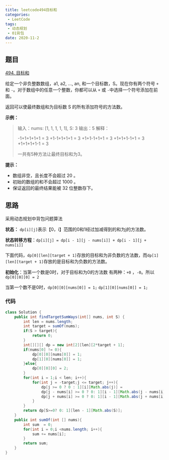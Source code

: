 ```yaml
---
title: leetcode494目标和
categories:
 - LeetCode
tags:
 - 动态规划
 - 01背包
date: 2020-11-2
---
```


## 题目

[494. 目标和](https://leetcode-cn.com/problems/target-sum/)

给定一个非负整数数组，a1, a2, ..., an, 和一个目标数，S。现在你有两个符号 `+` 和 `-`。对于数组中的任意一个整数，你都可以从 `+` 或 `-`中选择一个符号添加在前面。

返回可以使最终数组和为目标数 S 的所有添加符号的方法数。

 

**示例：**

> 输入：nums: [1, 1, 1, 1, 1], S: 3
> 输出：5
> 解释：
>
> -1+1+1+1+1 = 3
> +1-1+1+1+1 = 3
> +1+1-1+1+1 = 3
> +1+1+1-1+1 = 3
> +1+1+1+1-1 = 3
>
> 一共有5种方法让最终目标和为3。
>

**提示：**

- 数组非空，且长度不会超过 20 。
- 初始的数组的和不会超过 1000 。
- 保证返回的最终结果能被 32 位整数存下。



## 思路

采用动态规划中背包问题算法

**状态：** `dp[i][j]`表示【0，i】范围的0和1经过加减得到的和为j的方法数。

**状态转移方程**：`dp[i][j] = dp[i - 1][j - nums[i]] + dp[i - 1][j + nums[i]]`

下面代码，`dp[0][len][target + 1]`存放的目标和为非负数的方法数，而`dp[1][len][target + 1]`存放的是目标和为负数的方法数。

**初始化**：当第一个数是0时，对于目标和为0的方法数 有两种：`+0` ，`-0`。所以`dp[0][0][0] = 2`

当第一个数不是0时，`dp[0][0][nums[0]] = 1;` `dp[1][0][nums[0]] = 1;`

### 代码

```java
class Solution {
    public int findTargetSumWays(int[] nums, int S) {
        int len = nums.length;
        int target = sumOf(nums);
        if(S > target){
            return 0;
        }
        int[][][] dp = new int[2][len][2*target + 1];
        if(nums[0] != 0){
            dp[0][0][nums[0]] = 1;
            dp[1][0][nums[0]] = 1;
        }else{
            dp[0][0][0] = 2;
        }
        for(int i = 1;i < len; i++){
            for(int j = -target;j <= target; j++){
                dp[j >= 0 ? 0 : 1][i][Math.abs(j)] = 
                dp[j - nums[i] >= 0 ? 0: 1][i - 1][Math.abs(j - nums[i])] +
                dp[j + nums[i] >= 0 ? 0: 1][i - 1][Math.abs(j + nums[i])];
            }
        }
        return dp[S>=0? 0: 1][len - 1][Math.abs(S)];
    }
    public int sumOf(int [] nums){
        int sum  = 0;
        for(int i = 0;i <nums.length; i++){
            sum += nums[i];
        }
        return sum;
    }
}
```

